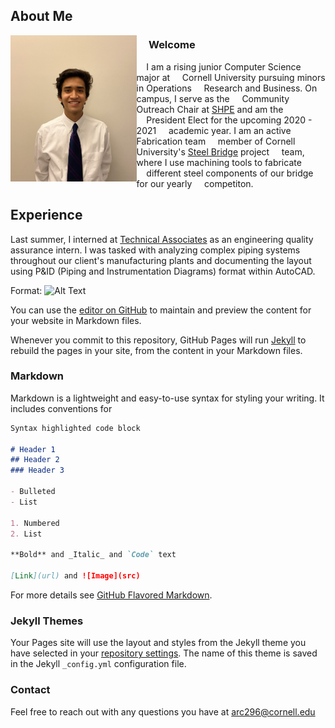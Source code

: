 ## About Me

<img align="left" width="40%" height="40%" src="me_2.jpg"> 

### &nbsp;&nbsp;&nbsp;&nbsp; **Welcome**

&nbsp;&nbsp;&nbsp;&nbsp;I am a rising junior Computer Science major at &nbsp;&nbsp;&nbsp;&nbsp;Cornell University pursuing minors in Operations &nbsp;&nbsp;&nbsp;&nbsp;Research and Business. On campus, I serve as the &nbsp;&nbsp;&nbsp;&nbsp;Community Outreach Chair at [SHPE](https://www.shpe.cornell.edu/index.html) and am the &nbsp;&nbsp;&nbsp;&nbsp;President Elect for the upcoming 2020 - 2021 &nbsp;&nbsp;&nbsp;&nbsp;academic year. I am an active Fabrication team &nbsp;&nbsp;&nbsp;&nbsp;member of Cornell University's [Steel Bridge](https://steelbridge.engineering.cornell.edu/) project &nbsp;&nbsp;&nbsp;&nbsp;team, where I use machining tools to fabricate &nbsp;&nbsp;&nbsp;&nbsp;different steel components of our bridge for our yearly &nbsp;&nbsp;&nbsp;&nbsp;competiton.

## Experience

Last summer, I interned at [Technical Associates](https://www.technicalassociates.com/) as an engineering quality assurance intern. I was tasked with analyzing complex piping systems throughout our client's manufacturing plants and documenting the layout using P&ID (Piping and Instrumentation Diagrams) format within AutoCAD.



Format: ![Alt Text](url)

You can use the [editor on GitHub](https://github.com/alancaldera/alancaldera/edit/master/index.md) to maintain and preview the content for your website in Markdown files.

Whenever you commit to this repository, GitHub Pages will run [Jekyll](https://jekyllrb.com/) to rebuild the pages in your site, from the content in your Markdown files.

### Markdown

Markdown is a lightweight and easy-to-use syntax for styling your writing. It includes conventions for

```markdown
Syntax highlighted code block

# Header 1
## Header 2
### Header 3

- Bulleted
- List

1. Numbered
2. List

**Bold** and _Italic_ and `Code` text

[Link](url) and ![Image](src)
```

For more details see [GitHub Flavored Markdown](https://guides.github.com/features/mastering-markdown/).

### Jekyll Themes

Your Pages site will use the layout and styles from the Jekyll theme you have selected in your [repository settings](https://github.com/alancaldera/alancaldera/settings). The name of this theme is saved in the Jekyll `_config.yml` configuration file.

### Contact

Feel free to reach out with any questions you have at
[arc296@cornell.edu](mailto:arc296@cornell.edu)
